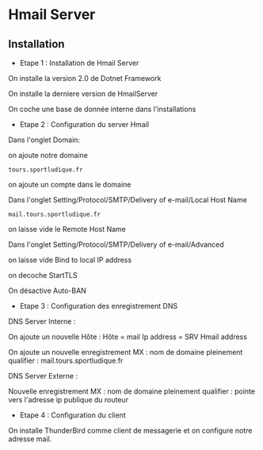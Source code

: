 # **Hmail Server**

## Installation


- Etape 1 : Installation de Hmail Server

On installe la version 2.0 de Dotnet Framework

On installe la derniere version de HmailServer

On coche une base de donnée interne dans l'installations

- Etape 2 : Configuration du server Hmail

Dans l'onglet Domain:

on ajoute notre domaine 

    tours.sportludique.fr

on ajoute un compte dans le domaine

Dans l'onglet Setting/Protocol/SMTP/Delivery of e-mail/Local Host Name

    mail.tours.sportludique.fr

on laisse vide le Remote Host Name

Dans l'onglet Setting/Protocol/SMTP/Delivery of e-mail/Advanced

on laisse vide Bind to local IP address

on decoche StartTLS

On désactive Auto-BAN

- Etape 3 : Configuration des enregistrement DNS

DNS Server Interne : 

On ajoute un nouvelle Hôte : 
    Hôte = mail
    Ip address = SRV Hmail address

On ajoute un nouvelle enregistrement MX : 
    nom de domaine pleinement qualifier : mail.tours.sportludique.fr

DNS Server Externe :

Nouvelle enregistrement MX :
    nom de domaine pleinement qualifier : pointe vers l'adresse ip publique du routeur

- Etape 4 : Configuration du client

On installe ThunderBird comme client de messagerie et on configure notre adresse mail.
